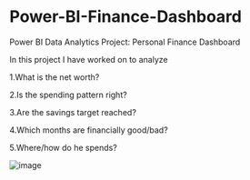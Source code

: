 # Power-BI-Finance-Dashboard

Power BI Data Analytics Project: Personal Finance Dashboard

In this project I have worked on to analyze

1.What is the net worth?

2.Is the spending pattern right?

3.Are the savings target reached?

4.Which months are financially good/bad?

5.Where/how do he spends?

![image](https://user-images.githubusercontent.com/104999123/200179976-65e5514c-b88f-4b8c-90d7-608aa02ce451.png)
